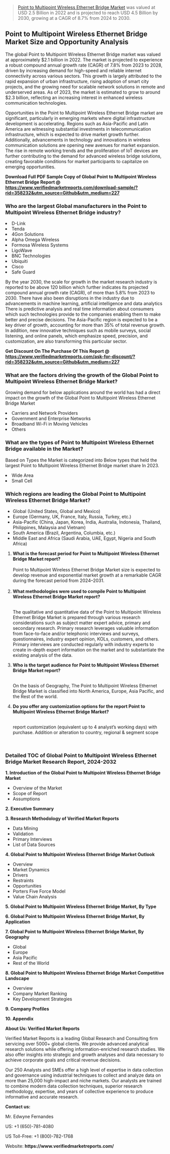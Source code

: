 <blockquote><p><p><a href="https://www.verifiedmarketreports.com/download-sample/?rid=358232&utm_source=Github&utm_medium=227" target="_blank">Point to Multipoint Wireless Ethernet Bridge Market</a> was valued at USD 2.5 Billion in 2022 and is projected to reach USD 4.5 Billion by 2030, growing at a CAGR of 8.7% from 2024 to 2030.</p></blockquote><p><h2>Point to Multipoint Wireless Ethernet Bridge Market Size and Opportunity Analysis</h2> <p>The global Point to Multipoint Wireless Ethernet Bridge market was valued at approximately $2.1 billion in 2022. The market is projected to experience a robust compound annual growth rate (CAGR) of 7.8% from 2023 to 2028, driven by increasing demand for high-speed and reliable internet connectivity across various sectors. This growth is largely attributed to the rapid expansion of urban infrastructure, rising adoption of smart city projects, and the growing need for scalable network solutions in remote and underserved areas. As of 2023, the market is estimated to grow to around $2.3 billion, reflecting an increasing interest in enhanced wireless communication technologies.</p> <p>Opportunities in the Point to Multipoint Wireless Ethernet Bridge market are significant, particularly in emerging markets where digital infrastructure development is accelerating. Regions such as Asia-Pacific and Latin America are witnessing substantial investments in telecommunication infrastructure, which is expected to drive market growth further. Additionally, advancements in technology and innovations in wireless communication solutions are opening new avenues for market expansion. The rise in remote working trends and the proliferation of IoT devices are further contributing to the demand for advanced wireless bridge solutions, creating favorable conditions for market participants to capitalize on emerging opportunities.</p> </p><p class=""><strong>Download Full PDF Sample Copy of Global Point to Multipoint Wireless Ethernet Bridge Report @ <a href="https://www.verifiedmarketreports.com/download-sample/?rid=358232&amp;utm_source=Github&amp;utm_medium=227" target="_blank">https://www.verifiedmarketreports.com/download-sample/?rid=358232&amp;utm_source=Github&amp;utm_medium=227</a></strong></p><h3 id="" class="">Who are the largest Global manufacturers in the Point to Multipoint Wireless Ethernet Bridge industry?</h3><p><li>D-Link</li><li> Tenda</li><li> 4Gon Solutions</li><li> Alpha Omega Wireless</li><li> Formosa Wireless Systems</li><li> LigoWave</li><li> BNC Technologies</li><li> Ubiquiti</li><li> Cisco</li><li> Safe Guard</li></p><div class=""><div class="" dir="" data-message-author-role="" data-message-id="" data-message-model-slug=""><div class=""><div class=""><div class=""><div class="" dir="" data-message-author-role="" data-message-id="" data-message-model-slug=""><div class=""><div class=""><p>By the year 2030, the scale for growth in the market research industry is reported to be above 120 billion which further indicates its projected compound annual growth rate (CAGR), of more than 5.8% from 2023 to 2030. There have also been disruptions in the industry due to advancements in machine learning, artificial intelligence and data analytics There is predictive analysis and real time information about consumers which such technologies provide to the companies enabling them to make better and precise decisions. The Asia-Pacific region is expected to be a key driver of growth, accounting for more than 35% of total revenue growth. In addition, new innovative techniques such as mobile surveys, social listening, and online panels, which emphasize speed, precision, and customization, are also transforming this particular sector.</p><p><strong>Get Discount On The Purchase Of This Report @&nbsp; <a href="https://www.verifiedmarketreports.com/ask-for-discount/?rid=358232&amp;utm_source=Github&amp;utm_medium=227" target="_blank">https://www.verifiedmarketreports.com/ask-for-discount/?rid=358232&amp;utm_source=Github&amp;utm_medium=227</a></strong></p></div></div></div></div></div></div></div></div><h3 id="" class="">What are the factors driving the growth of the Global Point to Multipoint Wireless Ethernet Bridge Market?</h3><p id="" class="">Growing demand for below applications around the world has had a direct impact on the growth of the Global Point to Multipoint Wireless Ethernet Bridge Market</p><p id="" class=""><li>Carriers and Network Providers</li><li> Government and Enterprise Networks</li><li> Broadband Wi-Fi in Moving Vehicles</li><li> Others</li></p><h3 id="" class="">What are the types of Point to Multipoint Wireless Ethernet Bridge available in the Market?</h3><p id="" class="">Based on Types the Market is categorized into Below types that held the largest Point to Multipoint Wireless Ethernet Bridge market share In 2023.</p><p id="" class=""><li>Wide Area</li><li> Small Cell</li></p><h3 id="" class="">Which regions are leading the Global Point to Multipoint Wireless Ethernet Bridge Market?</h3><ul><li>Global (United States, Global and Mexico)</li><li>Europe (Germany, UK, France, Italy, Russia, Turkey, etc.)</li><li>Asia-Pacific (China, Japan, Korea, India, Australia, Indonesia, Thailand, Philippines, Malaysia and Vietnam)</li><li>South America (Brazil, Argentina, Columbia, etc.)</li><li>Middle East and Africa (Saudi Arabia, UAE, Egypt, Nigeria and South Africa)</li></ul><p><ol><li><strong>What is the forecast period for Point to Multipoint Wireless Ethernet Bridge Market report?<br /></strong><br /><span data-sheets-root="1" data-sheets-value="{&quot;1&quot;:2,&quot;2&quot;:&quot;XXXX size is expected to develop revenue and exponential market growth at a remarkable CAGR during the forecast period from 2024&ndash;2030.&quot;}" data-sheets-userformat="{&quot;2&quot;:12674,&quot;4&quot;:{&quot;1&quot;:2,&quot;2&quot;:16776960},&quot;10&quot;:2,&quot;11&quot;:0,&quot;15&quot;:&quot;Arial&quot;,&quot;16&quot;:12}">Point to Multipoint Wireless Ethernet Bridge Market size is expected to develop revenue and exponential market growth at a remarkable CAGR during the forecast period from 2024&ndash;2031.</span><br /><br /></li><li><strong>What methodologies were used to compile Point to Multipoint Wireless Ethernet Bridge Market report?<br /><br /></strong><p>The qualitative and quantitative data of the&nbsp;Point to Multipoint Wireless Ethernet Bridge Market is prepared through various research considerations such as subject matter expert advice, primary and secondary research. Primary research leverages valuable information from face-to-face and/or telephonic interviews and surveys, questionnaires, industry expert opinion, KOLs, customers, and others. Primary interviews are conducted regularly with industry experts to create in-depth expert information on the market and to substantiate the existing analysis of the data.&nbsp;</p></li><li><strong>Who is the target audience for Point to Multipoint Wireless Ethernet Bridge Market report?<br /><br /></strong><p>On the basis of Geography, The&nbsp;Point to Multipoint Wireless Ethernet Bridge Market is classified into North America, Europe, Asia Pacific, and the Rest of the world.</p></li><li><strong>Do you offer any customization options for the report Point to Multipoint Wireless Ethernet Bridge Market?<br /><br /></strong><p>report customization (equivalent up to 4 analyst&rsquo;s working days) with purchase. Addition or alteration to country, regional &amp; segment scope</p><p>&nbsp;</p></li></ol></p><h3 id="" class="">Detailed TOC of Global Point to Multipoint Wireless Ethernet Bridge Market Research Report, 2024-2032</h3><p id="" class=""><strong>1. Introduction of the Global Point to Multipoint Wireless Ethernet Bridge Market</strong></p><ul><li>Overview of the Market</li><li>Scope of Report</li><li>Assumptions</li></ul><p id="" class=""><strong>2. Executive Summary</strong></p><p id="" class=""><strong>3. Research Methodology of&nbsp;Verified Market Reports</strong></p><ul><li>Data Mining</li><li>Validation</li><li>Primary Interviews</li><li>List of Data Sources</li></ul><p id="" class=""><strong>4. Global Point to Multipoint Wireless Ethernet Bridge Market Outlook</strong></p><ul><li>Overview</li><li>Market Dynamics</li><li>Drivers</li><li>Restraints</li><li>Opportunities</li><li>Porters Five Force Model</li><li>Value Chain Analysis</li></ul><p id="" class=""><strong>5. Global Point to Multipoint Wireless Ethernet Bridge Market, By&nbsp;Type</strong></p><p id="" class=""><strong>6. Global Point to Multipoint Wireless Ethernet Bridge Market, By Application</strong></p><p id="" class=""><strong>7. Global Point to Multipoint Wireless Ethernet Bridge Market, By Geography</strong></p><ul><li>Global</li><li>Europe</li><li>Asia Pacific</li><li>Rest of the World</li></ul><p id="" class=""><strong>8. Global Point to Multipoint Wireless Ethernet Bridge Market Competitive Landscape</strong></p><ul><li>Overview</li><li>Company Market Ranking</li><li>Key Development Strategies</li></ul><p id="" class=""><strong>9. Company Profiles</strong></p><p id="" class=""><strong>10. Appendix</strong></p><p id="" class=""><strong>About Us: Verified Market Reports</strong></p><p id="" class="">Verified Market Reports is a leading Global Research and Consulting firm servicing over 5000+ global clients. We provide advanced analytical research solutions while offering information-enriched research studies. We also offer insights into strategic and growth analyses and data necessary to achieve corporate goals and critical revenue decisions.</p><p id="" class="">Our 250 Analysts and SMEs offer a high level of expertise in data collection and governance using industrial techniques to collect and analyze data on more than 25,000 high-impact and niche markets. Our analysts are trained to combine modern data collection techniques, superior research methodology, expertise, and years of collective experience to produce informative and accurate research.</p><p id="" class=""><strong>Contact us:</strong></p><p id="" class="">Mr. Edwyne Fernandes</p><p id="" class="">US: +1 (650)-781-4080</p><p id="" class="">US Toll-Free: +1 (800)-782-1768</p><p id="" class="">Website: <a target="" data-test-app-aware-link=""><strong>https://www.verifiedmarketreports.com/</strong></a></p>
